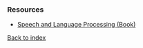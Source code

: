### Resources
- [Speech and Language Processing (Book)](https://web.stanford.edu/~jurafsky/slp3/)

[Back to index](../README.md)
<!--stackedit_data:
eyJoaXN0b3J5IjpbMTk4MjQ3NDM0M119
-->